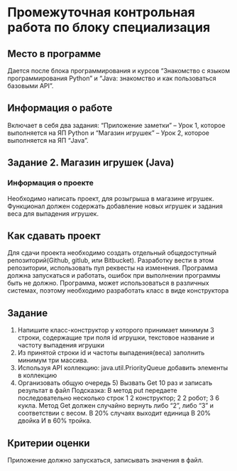# Промежуточная контрольная работа по блоку специализация

## Место в программе

Дается после блока программирования и курсов “Знакомство с языком программирования Python” и “Java: знакомство и
как пользоваться базовыми API”.

## Информация о работе

Включает в себя два задания: “Приложение заметки” – Урок 1, которое выполняется на ЯП Python и “Магазин игрушек” –
Урок 2, которое выполняется на ЯП “Java”.

## Задание 2. Магазин игрушек (Java)

### Информация о проекте

Необходимо написать проект, для розыгрыша в магазине игрушек. Функционал должен содержать добавление новых игрушек и
задания веса для выпадения игрушек.

## Как сдавать проект

Для сдачи проекта необходимо создать отдельный общедоступный репозиторий(Github, gitlub, или Bitbucket). Разработку
вести в этом репозитории, использовать пул реквесты на изменения. Программа должна запускаться и работать, ошибок при
выполнении программы быть не должно. Программа, может использоваться в различных системах, поэтому необходимо
разработать класс в виде конструктора

## Задание

1) Напишите класс-конструктор у которого принимает минимум 3 строки, содержащие три поля id игрушки, текстовое название
   и частоту выпадения игрушки
2) Из принятой строки id и частоты выпадения(веса) заполнить минимум три массива.
3) Используя API коллекцию: java.util.PriorityQueue добавить элементы в коллекцию
4) Организовать общую очередь 5) Вызвать Get 10 раз и записать результат в файл
   Подсказка:
   В метод put передаете последовательно несколько строк
   1 2 конструктор;
   2 2 робот;
   3 6 кукла.
   Метод Get должен случайно вернуть либо “2”, либо “3” и соответствии с весом.
   В 20% случаях выходит единица
   В 20% двойка
   И в 60% тройка.

## Критерии оценки

Приложение должно запускаться, записывать значения в файл.